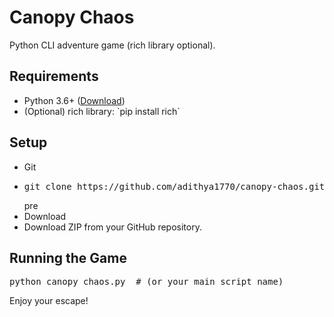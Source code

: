 <!DOCTYPE html>
<html lang="en">
<head>
  <meta charset="UTF-8">
  <meta name="viewport" content="width=device-width, initial-scale=1.0">
</head>
<body>
  <h1>Canopy Chaos</h1>
  <p>Python CLI adventure game (rich library optional).</p>
  <h2>Requirements</h2>
  <ul>
    <li>Python 3.6+ (<a href="https://www.python.org/downloads/">Download</a>)</li>
    <li>(Optional) rich library: `pip install rich`</li>
  </ul>
  <h2>Setup</h2>
  <ul>
    <li>Git</li>
      <li><pre>git clone https://github.com/adithya1770/canopy-chaos.git</pre>pre</li>
    <li>Download</li>
      <li>Download ZIP from your GitHub repository.</li>
  </ul>
  <h2>Running the Game</h2>
  <pre>python canopy_chaos.py  # (or your main script name)</pre>
  <p>Enjoy your escape!</p>
</body>
</html>
